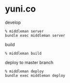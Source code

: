 # yuni.co

develop

```
% middleman server
bundle exec middleman server
```

build

```
% middleman build
```

deploy to master branch

```
% middleman deploy
bundle exec middleman deploy
```
